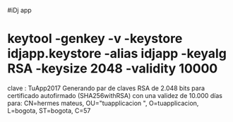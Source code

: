 #iDj app
# keytool -genkey -v -keystore idjapp.keystore -alias idjapp -keyalg RSA -keysize 2048 -validity 10000
clave : TuApp2017 Generando par de claves RSA de 2.048 bits para certificado autofirmado (SHA256withRSA) con una validez de 10.000 días para: CN=hermes mateus, OU="tuapplicacion ", O=tuapplicacion, L=bogota, ST=bogota, C=57